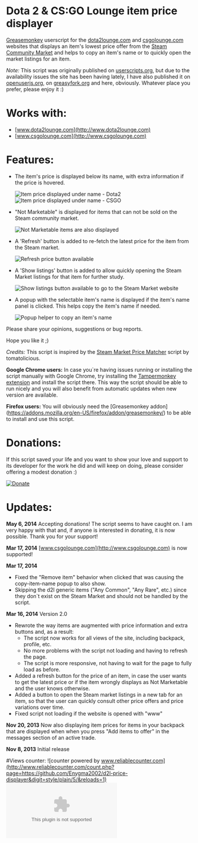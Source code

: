 Dota 2 & CS:GO Lounge item price displayer
===================

<a href="https://addons.mozilla.org/en-US/firefox/addon/greasemonkey/">Greasemonkey</a> userscript for the <a href="http://dota2lounge.com">dota2lounge.com</a> and <a href="http://csgolounge.com">csgolounge.com</a> websites that displays an item's lowest price offer from the <a href="http://steamcommunity.com/market/">Steam Community Market</a> and helps to copy an item's name or to quickly open the market listings for an item.

_Note:_ This script was originally published on [userscripts.org](http://userscripts.org/scripts/show/182588), but due to the availability issues the site has been having lately, I have also published it on [openuserjs.org](https://openuserjs.org/scripts/enygma/httpwww.enygma.ro/Dota_2_CSGO_Lounge_item_price_displayer), on [greasyfork.org](https://greasyfork.org/scripts/666-dota-2-csgo-lounge-item-price-displayer) and here, obviously. Whatever place you prefer, please enjoy it :)

# Works with:
* [www.dota2lounge.com](http://www.dota2lounge.com)
* [www.csgolounge.com](http://www.csgolounge.com)

# Features:
* The item's price is displayed below its name, with extra information if the price is hovered.

   ![Item price displayed under name - Dota2](http://i.imgur.com/tAZCMMO.png)
   ![Item price displayed under name - CSGO](http://i.imgur.com/ASY5wzF.png)
* "Not Marketable" is displayed for items that can not be sold on the Steam community market.

   ![Not Marketable items are also displayed](http://i.imgur.com/r0AFm4q.png)
* A 'Refresh' button is added to re-fetch the latest price for the item from the Steam market.

   ![Refresh price button available](http://i.imgur.com/8TumkIN.png)
* A 'Show listings' button is added to allow quickly opening the Steam Market listings for that item for further study.

   ![Show listings button available to go to the Steam Market website](http://i.imgur.com/WSUpBbD.png)
* A popup with the selectable item's name is displayed if the item's name panel is clicked. This helps copy the item's name if needed.

   ![Popup helper to copy an item's name](http://i.imgur.com/sFQXBgH.png)

Please share your opinions, suggestions or bug reports.

Hope you like it ;)

_Credits:_ This script is inspired by the [Steam Market Price Matcher](http://userscripts.org/scripts/show/154071) script by tomatolicious.

**Google Chrome users:** In case you`re having issues running or installing the script manually with Google Chrome, try installing the [Tampermonkey extension](https://chrome.google.com/webstore/detail/tampermonkey/dhdgffkkebhmkfjojejmpbldmpobfkfo) and install the script there. This way the script should be able to run nicely and you will also benefit from automatic updates when new version are available.

**Firefox users:** You will obviously need the [Greasemonkey addon] (https://addons.mozilla.org/en-US/firefox/addon/greasemonkey/) to be able to install and use this script.

# Donations:
If this script saved your life and you want to show your love and support to its developer for the work he did and will keep on doing, please consider offering a modest donation :)

[![Donate](https://www.paypalobjects.com/en_US/i/btn/btn_donateCC_LG.gif)](https://www.paypal.com/cgi-bin/webscr?cmd=_donations&amp;business=YE37DBVW7UBDE&amp;lc=RO&amp;item_name=Dota%202%20%26%20CSGO%20Lounge%20item%20price%20displayer&amp;item_number=lounge%2ditem%2dprice%2ddisplayer&amp;currency_code=EUR&amp;bn=PP%2dDonationsBF%3abtn_donateCC_LG%2egif%3aNonHosted)

# Updates:

**May 6, 2014**
Accepting donations! The script seems to have caught on. I am very happy with that and, if anyone is interested in donating, it is now possible. Thank you for your support!

**Mar 17, 2014**
[www.csgolounge.com](http://www.csgolounge.com) is now supported!

**Mar 17, 2014**
* Fixed the "Remove item" behavior when clicked that was causing the copy-item-name popup to also show.
* Skipping the d2l generic items ("Any Common", "Any Rare", etc.) since they don`t exist on the Steam Market and should not be handled by the script.

**Mar 16, 2014**
Version 2.0
* Rewrote the way items are augmented with price information and extra buttons and, as a result:
  * The script now works for all views of the site, including backpack, profile, etc.
  * No more problems with the script not loading and having to refresh the page.
  * The script is more responsive, not having to wait for the page to fully load as before.
* Added a refresh button for the price of an item, in case the user wants to get the latest price or if the item wrongly displays as Not Marketable and the user knows otherwise.
* Added a button to open the Steam market listings in a new tab for an item, so that the user can quickly consult other price offers and price variations over time.
* Fixed script not loading if the website is opened with "www"

**Nov 20, 2013**
Now also displaying item prices for items in your backpack that are displayed when when you press "Add items to offer" in the messages section of an active trade.

**Nov 8, 2013**
Initial release

#Views counter:
![counter powered by www.reliablecounter.com](http://www.reliablecounter.com/count.php?page=https://github.com/Enygma2002/d2l-price-displayer&digit=style/plain/5/&reloads=1)
![](https://nojsstats.appspot.com/UA-50693946-4/github.com)
